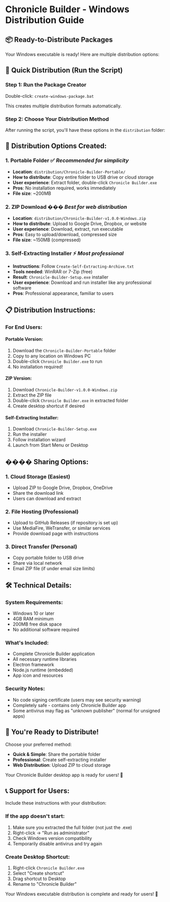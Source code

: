 # Chronicle Builder - Windows Distribution Guide

## 📦 Ready-to-Distribute Packages

Your Windows executable is ready! Here are multiple distribution options:

## 🚀 **Quick Distribution (Run the Script)**

### **Step 1: Run the Package Creator**

Double-click: `create-windows-package.bat`

This creates multiple distribution formats automatically.

### **Step 2: Choose Your Distribution Method**

After running the script, you'll have these options in the `distribution` folder:

## 📁 **Distribution Options Created:**

### **1. Portable Folder** ✅ _Recommended for simplicity_

- **Location**: `distribution/Chronicle-Builder-Portable/`
- **How to distribute**: Copy entire folder to USB drive or cloud storage
- **User experience**: Extract folder, double-click `Chronicle Builder.exe`
- **Pros**: No installation required, works immediately
- **File size**: ~200MB

### **2. ZIP Download** ��� _Best for web distribution_

- **Location**: `distribution/Chronicle-Builder-v1.0.0-Windows.zip`
- **How to distribute**: Upload to Google Drive, Dropbox, or website
- **User experience**: Download, extract, run executable
- **Pros**: Easy to upload/download, compressed size
- **File size**: ~150MB (compressed)

### **3. Self-Extracting Installer** ⚡ _Most professional_

- **Instructions**: Follow `Create-Self-Extracting-Archive.txt`
- **Tools needed**: WinRAR or 7-Zip (free)
- **Result**: `Chronicle-Builder-Setup.exe` installer
- **User experience**: Download and run installer like any professional software
- **Pros**: Professional appearance, familiar to users

## 📋 **Distribution Instructions:**

### **For End Users:**

#### **Portable Version:**

1. Download the `Chronicle-Builder-Portable` folder
2. Copy to any location on Windows PC
3. Double-click `Chronicle Builder.exe` to run
4. No installation required!

#### **ZIP Version:**

1. Download `Chronicle-Builder-v1.0.0-Windows.zip`
2. Extract the ZIP file
3. Double-click `Chronicle Builder.exe` in extracted folder
4. Create desktop shortcut if desired

#### **Self-Extracting Installer:**

1. Download `Chronicle-Builder-Setup.exe`
2. Run the installer
3. Follow installation wizard
4. Launch from Start Menu or Desktop

## ���� **Sharing Options:**

### **1. Cloud Storage** (Easiest)

- Upload ZIP to Google Drive, Dropbox, OneDrive
- Share the download link
- Users can download and extract

### **2. File Hosting** (Professional)

- Upload to GitHub Releases (if repository is set up)
- Use MediaFire, WeTransfer, or similar services
- Provide download page with instructions

### **3. Direct Transfer** (Personal)

- Copy portable folder to USB drive
- Share via local network
- Email ZIP file (if under email size limits)

## 🛠️ **Technical Details:**

### **System Requirements:**

- Windows 10 or later
- 4GB RAM minimum
- 200MB free disk space
- No additional software required

### **What's Included:**

- Complete Chronicle Builder application
- All necessary runtime libraries
- Electron framework
- Node.js runtime (embedded)
- App icon and resources

### **Security Notes:**

- No code signing certificate (users may see security warning)
- Completely safe - contains only Chronicle Builder app
- Some antivirus may flag as "unknown publisher" (normal for unsigned apps)

## 🎉 **You're Ready to Distribute!**

Choose your preferred method:

- **Quick & Simple**: Share the portable folder
- **Professional**: Create self-extracting installer
- **Web Distribution**: Upload ZIP to cloud storage

Your Chronicle Builder desktop app is ready for users! 🚀

## 📞 **Support for Users:**

Include these instructions with your distribution:

### **If the app doesn't start:**

1. Make sure you extracted the full folder (not just the .exe)
2. Right-click → "Run as administrator"
3. Check Windows version compatibility
4. Temporarily disable antivirus and try again

### **Create Desktop Shortcut:**

1. Right-click `Chronicle Builder.exe`
2. Select "Create shortcut"
3. Drag shortcut to Desktop
4. Rename to "Chronicle Builder"

Your Windows executable distribution is complete and ready for users! 🎯
